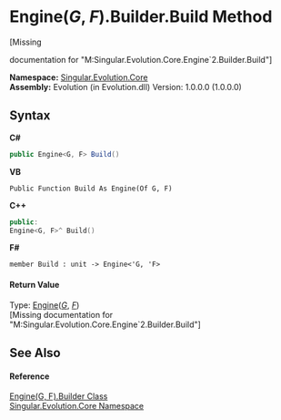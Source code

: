 # Engine(*G*, *F*).Builder.Build Method 
 

\[Missing <summary> documentation for "M:Singular.Evolution.Core.Engine`2.Builder.Build"\]

**Namespace:**&nbsp;<a href="7a43d210-bf66-e44d-0f97-e9e0fe26b1b8">Singular.Evolution.Core</a><br />**Assembly:**&nbsp;Evolution (in Evolution.dll) Version: 1.0.0.0 (1.0.0.0)

## Syntax

**C#**<br />
``` C#
public Engine<G, F> Build()
```

**VB**<br />
``` VB
Public Function Build As Engine(Of G, F)
```

**C++**<br />
``` C++
public:
Engine<G, F>^ Build()
```

**F#**<br />
``` F#
member Build : unit -> Engine<'G, 'F> 

```


#### Return Value
Type: <a href="92194d95-738c-47ab-5991-65a487f5b8c2">Engine</a>(<a href="92194d95-738c-47ab-5991-65a487f5b8c2">*G*</a>, <a href="92194d95-738c-47ab-5991-65a487f5b8c2">*F*</a>)<br />\[Missing <returns> documentation for "M:Singular.Evolution.Core.Engine`2.Builder.Build"\]

## See Also


#### Reference
<a href="65e3f7c5-3628-1aa4-b4b5-34a500cb9d0c">Engine(G, F).Builder Class</a><br /><a href="7a43d210-bf66-e44d-0f97-e9e0fe26b1b8">Singular.Evolution.Core Namespace</a><br />